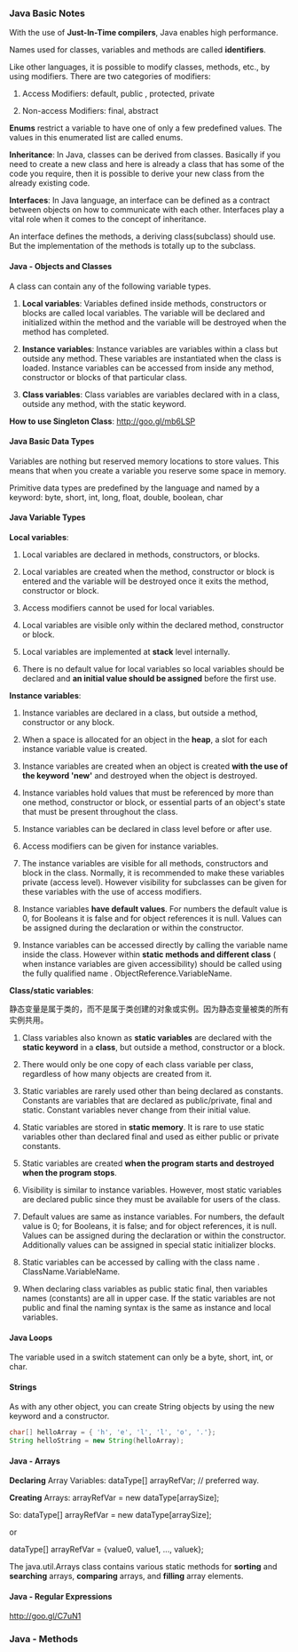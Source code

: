 ### Java Basic Notes

With the use of **Just-In-Time compilers**, Java enables high performance.

Names used for classes, variables and methods are called **identifiers**.

Like other languages, it is possible to modify classes, methods, etc., by using modifiers. There are two categories of modifiers:

1) Access Modifiers: default, public , protected, private

2) Non-access Modifiers: final, abstract

**Enums** restrict a variable to have one of only a few predefined values. The values in this enumerated list are called enums.

**Inheritance**: In Java, classes can be derived from classes. Basically if you need to create a new class and here is already a class that has some of the code you require, then it is possible to derive your new class from the already existing code.

**Interfaces**: In Java language, an interface can be defined as a contract between objects on how to communicate with each other. Interfaces play a vital role when it comes to the concept of inheritance.

An interface defines the methods, a deriving class(subclass) should use. But the implementation of the methods is totally up to the subclass.

#### Java - Objects and Classes

A class can contain any of the following variable types.

1) **Local variables**: Variables defined inside methods, constructors or blocks are called local variables. The variable will be declared and initialized within the method and the variable will be destroyed when the method has completed.

2) **Instance variables**: Instance variables are variables within a class but outside any method. These variables are instantiated when the class is loaded. Instance variables can be accessed from inside any method, constructor or blocks of that particular class.

3) **Class variables**: Class variables are variables declared with in a class, outside any method, with the static keyword.

**How to use Singleton Class**: http://goo.gl/mb6LSP

#### Java Basic Data Types

Variables are nothing but reserved memory locations to store values. This means that when you create a variable you reserve some space in memory.

Primitive data types are predefined by the language and named by a keyword: byte, short, int, long, float, double, boolean, char

#### Java Variable Types

**Local variables**:

1) Local variables are declared in methods, constructors, or blocks.

2) Local variables are created when the method, constructor or block is entered and the variable will be destroyed once it exits the method, constructor or block.

3) Access modifiers cannot be used for local variables.

4) Local variables are visible only within the declared method, constructor or block.

5) Local variables are implemented at **stack** level internally.

6) There is no default value for local variables so local variables should be declared and **an initial value should be assigned** before the first use.

**Instance variables**:

1) Instance variables are declared in a class, but outside a method, constructor or any block.

2) When a space is allocated for an object in the **heap**, a slot for each instance variable value is created.

3) Instance variables are created when an object is created **with the use of the keyword 'new'** and destroyed when the object is destroyed.

4) Instance variables hold values that must be referenced by more than one method, constructor or block, or essential parts of an object's state that must be present throughout the class.

5) Instance variables can be declared in class level before or after use.

6) Access modifiers can be given for instance variables.

7) The instance variables are visible for all methods, constructors and block in the class. Normally, it is recommended to make these variables private (access level). However visibility for subclasses can be given for these variables with the use of access modifiers.

8) Instance variables **have default values**. For numbers the default value is 0, for Booleans it is false and for object references it is null. Values can be assigned during the declaration or within the constructor.

9) Instance variables can be accessed directly by calling the variable name inside the class. However within **static methods and different class** ( when instance variables are given accessibility) should be called using the fully qualified name . ObjectReference.VariableName.

**Class/static variables**:

静态变量是属于类的，而不是属于类创建的对象或实例。因为静态变量被类的所有实例共用。

1) Class variables also known as **static variables** are declared with the **static keyword** in a **class**, but outside a method, constructor or a block.

2) There would only be one copy of each class variable per class, regardless of how many objects are created from it.

3) Static variables are rarely used other than being declared as constants. Constants are variables that are declared as public/private, final and static. Constant variables never change from their initial value.

4) Static variables are stored in **static memory**. It is rare to use static variables other than declared final and used as either public or private constants.

5) Static variables are created **when the program starts and destroyed when the program stops**.

6) Visibility is similar to instance variables. However, most static variables are declared public since they must be available for users of the class.

7) Default values are same as instance variables. For numbers, the default value is 0; for Booleans, it is false; and for object references, it is null. Values can be assigned during the declaration or within the constructor. Additionally values can be assigned in special static initializer blocks.

8) Static variables can be accessed by calling with the class name . ClassName.VariableName.

9) When declaring class variables as public static final, then variables names (constants) are all in upper case. If the static variables are not public and final the naming syntax is the same as instance and local variables.

#### Java Loops

The variable used in a switch statement can only be a byte, short, int, or char.

#### Strings

As with any other object, you can create String objects by using the new keyword and a constructor.

```java
char[] helloArray = { 'h', 'e', 'l', 'l', 'o', '.'};
String helloString = new String(helloArray);  
```

#### Java - Arrays

**Declaring** Array Variables: dataType[] arrayRefVar;   // preferred way.

**Creating** Arrays: arrayRefVar = new dataType[arraySize];

So: dataType[] arrayRefVar = new dataType[arraySize];

or

dataType[] arrayRefVar = {value0, value1, ..., valuek};

The java.util.Arrays class contains various static methods for **sorting** and **searching** arrays, **comparing** arrays, and **filling** array elements. 

#### Java - Regular Expressions

http://goo.gl/C7uN1

### Java - Methods


